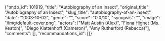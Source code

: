 {"tmdb_id": 101919, "title": "Autobiography of an Insect", "original_title": "Autobiography of an Insect", "slug_title": "autobiography-of-an-insect", "date": "2003-10-02", "genre": "", "score": "0.0/10", "synopsis": "", "image": "/img/default-cover.png", "actors": ["Matt Austin (Alex)", "Fiona Highet (Ms. Keaton)", "Diego Klattenhoff (Cameron)", "Amy Rutherford (Rebecca)"], "comments": [], "recommandations_id": []}